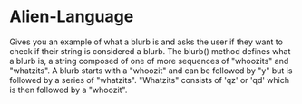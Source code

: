 # Alien-Language
Gives you an example of what a blurb is and asks the user if they want to check if their string is considered a blurb. The blurb() method defines what a blurb is, a string composed of one of more sequences of "whoozits" and "whatzits". A blurb starts with a "whoozit" and can be followed by "y" but is followed by a series of "whatzits". "Whatzits" consists of 'qz' or 'qd' which is then followed by a "whoozit".

